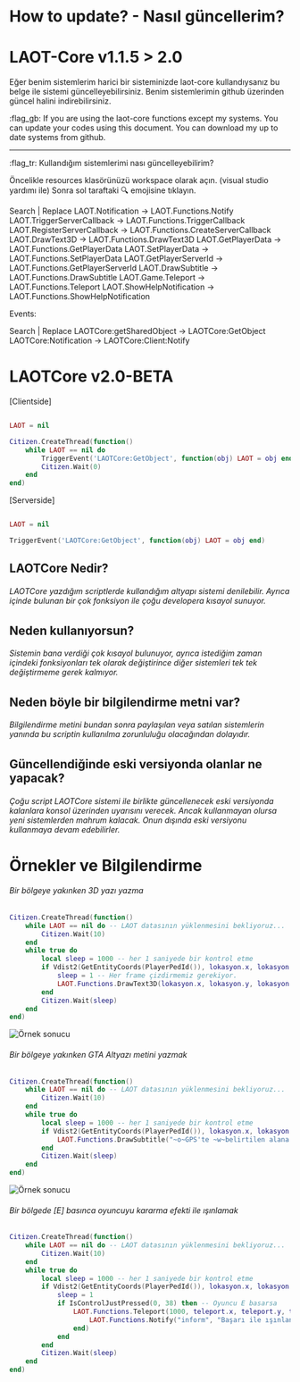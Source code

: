 # How to update? - Nasıl güncellerim?
# LAOT-Core v1.1.5 > 2.0

Eğer benim sistemlerim harici bir sisteminizde laot-core kullandıysanız bu belge ile sistemi güncelleyebilirsiniz. Benim sistemlerimin github üzerinden güncel halini indirebilirsiniz.

:flag_gb: If you are using the laot-core functions except my systems. You can update your codes using this document. You can download my up to date systems from github.

------------------------------------------------------------------------------

:flag_tr: Kullandığım sistemlerimi nası güncelleyebilirim?

Öncelikle resources klasörünüzü workspace olarak açın. (visual studio yardımı ile)
Sonra sol taraftaki  :mag: emojisine tıklayın.

Search                                         |            Replace
LAOT.Notification                     -> LAOT.Functions.Notify
LAOT.TriggerServerCallback  -> LAOT.Functions.TriggerCallback
LAOT.RegisterServerCallback -> LAOT.Functions.CreateServerCallback
LAOT.DrawText3D                   -> LAOT.Functions.DrawText3D
LAOT.GetPlayerData                -> LAOT.Functions.GetPlayerData
LAOT.SetPlayerData                 -> LAOT.Functions.SetPlayerData
LAOT.GetPlayerServerId          -> LAOT.Functions.GetPlayerServerId
LAOT.DrawSubtitle                   -> LAOT.Functions.DrawSubtitle
LAOT.Game.Teleport                -> LAOT.Functions.Teleport
LAOT.ShowHelpNotification   -> LAOT.Functions.ShowHelpNotification

Events:

Search                   |   Replace
LAOTCore:getSharedObject -> LAOTCore:GetObject
LAOTCore:Notification    -> LAOTCore:Client:Notify

# LAOTCore v2.0-BETA

[Clientside]
```lua

LAOT = nil

Citizen.CreateThread(function()
	while LAOT == nil do
		TriggerEvent('LAOTCore:GetObject', function(obj) LAOT = obj end)
		Citizen.Wait(0)
	end
end)
```

[Serverside]
```lua

LAOT = nil

TriggerEvent('LAOTCore:GetObject', function(obj) LAOT = obj end)
```

## LAOTCore Nedir?
###### LAOTCore yazdığım scriptlerde kullandığım altyapı sistemi denilebilir. Ayrıca içinde bulunan bir çok fonksiyon ile çoğu developera kısayol sunuyor.

## Neden kullanıyorsun?
###### Sistemin bana verdiği çok kısayol bulunuyor, ayrıca istediğim zaman içindeki fonksiyonları tek olarak değiştirince diğer sistemleri tek tek değiştirmeme gerek kalmıyor.

## Neden böyle bir bilgilendirme metni var?
###### Bilgilendirme metini bundan sonra paylaşılan veya satılan sistemlerin yanında bu scriptin kullanılma zorunluluğu olacağından dolayıdır.

## Güncellendiğinde eski versiyonda olanlar ne yapacak?
###### Çoğu script LAOTCore sistemi ile birlikte güncellenecek eski versiyonda kalanlara konsol üzerinden uyarısını verecek. Ancak kullanmayan olursa yeni sistemlerden mahrum kalacak. Onun dışında eski versiyonu kullanmaya devam edebilirler.

# Örnekler ve Bilgilendirme

###### Bir bölgeye yakınken 3D yazı yazma
```lua
Citizen.CreateThread(function()
	while LAOT == nil do -- LAOT datasının yüklenmesini bekliyoruz...
		Citizen.Wait(10)
	end
	while true do
		local sleep = 1000 -- her 1 saniyede bir kontrol etme
		if Vdist2(GetEntityCoords(PlayerPedId()), lokasyon.x, lokasyon.y, lokasyon.z) <= 15 then -- Eğer belirttiğimiz kordinattan oyuncu 15 blok yakınlığındaysa...
			sleep = 1 -- Her frame çizdirmemiz gerekiyor.
			LAOT.Functions.DrawText3D(lokasyon.x, lokasyon.y, lokasyon.z, "~g~E ~w~- Satin Al", 0.40) -- Lokasyona satın al yazdırdık.
		end
		Citizen.Wait(sleep)
	end
end)
```

![Örnek sonucu](https://cdn.discordapp.com/attachments/754629142502441051/782118333213311026/3D.png)

###### Bir bölgeye yakınken GTA Altyazı metini yazmak

```lua
Citizen.CreateThread(function()
	while LAOT == nil do -- LAOT datasının yüklenmesini bekliyoruz...
		Citizen.Wait(10)
	end
	while true do
		local sleep = 1000 -- her 1 saniyede bir kontrol etme
		if Vdist2(GetEntityCoords(PlayerPedId()), lokasyon.x, lokasyon.y, lokasyon.z) <= 15 then -- Eğer belirttiğimiz kordinattan oyuncu 15 blok yakınlığındaysa...
			LAOT.Functions.DrawSubtitle("~o~GPS'te ~w~belirtilen alana git.", 1000) -- 1 saniye boyunca yazdırıyoruz...
		end
		Citizen.Wait(sleep)
	end
end)
```

![Örnek sonucu](https://cdn.discordapp.com/attachments/754629142502441051/782117838123040788/GPS.png)

###### Bir bölgede [E] basınca oyuncuyu kararma efekti ile ışınlamak
```lua
Citizen.CreateThread(function()
	while LAOT == nil do -- LAOT datasının yüklenmesini bekliyoruz...
		Citizen.Wait(10)
	end
	while true do
		local sleep = 1000 -- her 1 saniyede bir kontrol etme
		if Vdist2(GetEntityCoords(PlayerPedId()), lokasyon.x, lokasyon.y, lokasyon.z) <= 10 then -- Eğer belirttiğimiz kordinattan oyuncu 15 blok yakınlığındaysa...
			sleep = 1
			if IsControlJustPressed(0, 38) then -- Oyuncu E basarsa
				LAOT.Functions.Teleport(1000, teleport.x, teleport.y, teleport.z, teleport.h, function()
					LAOT.Functions.Notify("inform", "Başarı ile ışınlandınız.") -- 1 saniye kararma efekti ile oyuncuyu ışınladık.
				end)
			end
		end
		Citizen.Wait(sleep)
	end
end)
```
